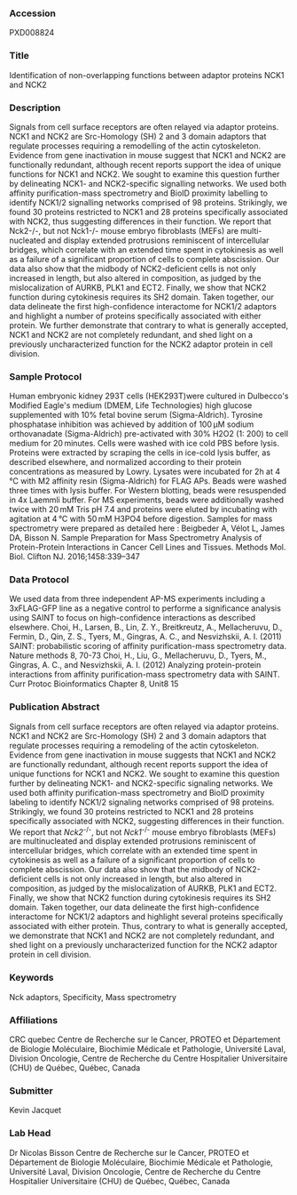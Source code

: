 ### Accession
PXD008824

### Title
Identification of non-overlapping functions between adaptor proteins NCK1 and NCK2

### Description
Signals from cell surface receptors are often relayed via adaptor proteins. NCK1 and NCK2 are Src-Homology (SH) 2 and 3 domain adaptors that regulate processes requiring a remodelling of the actin cytoskeleton. Evidence from gene inactivation in mouse suggest that NCK1 and NCK2 are functionally redundant, although recent reports support the idea of unique functions for NCK1 and NCK2. We sought to examine this question further by delineating NCK1- and NCK2-specific signalling networks. We used both affinity purification-mass spectrometry and BioID proximity labelling to identify NCK1/2 signalling networks comprised of 98 proteins. Strikingly, we found 30 proteins restricted to NCK1 and 28 proteins specifically associated with NCK2, thus suggesting differences in their function. We report that Nck2-/-, but not Nck1-/- mouse embryo fibroblasts (MEFs) are multi-nucleated and display extended protrusions reminiscent of intercellular bridges, which correlate with an extended time spent in cytokinesis as well as a failure of a significant proportion of cells to complete abscission. Our data also show that the midbody of NCK2-deficient cells is not only increased in length, but also altered in composition, as judged by the mislocalization of AURKB, PLK1 and ECT2. Finally, we show that NCK2 function during cytokinesis requires its SH2 domain. Taken together, our data delineate the first high-confidence interactome for NCK1/2 adaptors and highlight a number of proteins specifically associated with either protein. We further demonstrate that contrary to what is generally accepted, NCK1 and NCK2 are not completely redundant, and shed light on a previously uncharacterized function for the NCK2 adaptor protein in cell division.

### Sample Protocol
Human embryonic kidney 293T cells (HEK293T)were cultured in Dulbecco's Modified Eagle's medium (DMEM, Life Technologies) high glucose supplemented with 10% fetal bovine serum (Sigma-Aldrich). Tyrosine phosphatase inhibition was achieved by addition of 100 μM sodium orthovanadate (Sigma-Aldrich) pre-activated with 30% H2O2 (1: 200) to cell medium for 20 minutes. Cells were washed with ice cold PBS before lysis. Proteins were extracted by scraping the cells in ice-cold lysis buffer, as described elsewhere, and normalized according to their protein concentrations as measured by Lowry. Lysates were incubated for 2h at 4 °C with M2 affinity resin (Sigma-Aldrich) for FLAG APs. Beads were washed three times with lysis buffer. For Western blotting, beads were resuspended in 4x Laemmli buffer. For MS experiments, beads were additionally washed twice with 20 mM Tris pH 7.4 and proteins were eluted by incubating with agitation at 4 °C with 50 mM H3PO4 before digestion. Samples for mass spectrometry were prepared as detailed here : Beigbeder A, Vélot L, James DA, Bisson N. Sample Preparation for Mass Spectrometry Analysis of Protein-Protein Interactions in Cancer Cell Lines and Tissues. Methods Mol. Biol. Clifton NJ. 2016;1458:339–347

### Data Protocol
We used data from three independent AP-MS experiments including a 3xFLAG-GFP line as a negative control to performe a significance analysis using SAINT to focus on high-confidence interactions as described elsewhere. Choi, H., Larsen, B., Lin, Z. Y., Breitkreutz, A., Mellacheruvu, D., Fermin, D., Qin, Z. S., Tyers, M., Gingras, A. C., and Nesvizhskii, A. I. (2011) SAINT: probabilistic scoring of affinity purification-mass spectrometry data. Nature methods 8, 70-73 Choi, H., Liu, G., Mellacheruvu, D., Tyers, M., Gingras, A. C., and Nesvizhskii, A. I. (2012) Analyzing protein-protein interactions from affinity purification-mass spectrometry data with SAINT. Curr Protoc Bioinformatics Chapter 8, Unit8 15

### Publication Abstract
Signals from cell surface receptors are often relayed via adaptor proteins. NCK1 and NCK2 are Src-Homology (SH) 2 and 3 domain adaptors that regulate processes requiring a remodeling of the actin cytoskeleton. Evidence from gene inactivation in mouse suggests that NCK1 and NCK2 are functionally redundant, although recent reports support the idea of unique functions for NCK1 and NCK2. We sought to examine this question further by delineating NCK1- and NCK2-specific signaling networks. We used both affinity purification-mass spectrometry and BioID proximity labeling to identify NCK1/2 signaling networks comprised of 98 proteins. Strikingly, we found 30 proteins restricted to NCK1 and 28 proteins specifically associated with NCK2, suggesting differences in their function. We report that <i>Nck2</i><sup>-/-</sup>, but not <i>Nck1</i><sup>-/-</sup> mouse embryo fibroblasts (MEFs) are multinucleated and display extended protrusions reminiscent of intercellular bridges, which correlate with an extended time spent in cytokinesis as well as a failure of a significant proportion of cells to complete abscission. Our data also show that the midbody of NCK2-deficient cells is not only increased in length, but also altered in composition, as judged by the mislocalization of AURKB, PLK1 and ECT2. Finally, we show that NCK2 function during cytokinesis requires its SH2 domain. Taken together, our data delineate the first high-confidence interactome for NCK1/2 adaptors and highlight several proteins specifically associated with either protein. Thus, contrary to what is generally accepted, we demonstrate that NCK1 and NCK2 are not completely redundant, and shed light on a previously uncharacterized function for the NCK2 adaptor protein in cell division.

### Keywords
Nck adaptors, Specificity, Mass spectrometry

### Affiliations
CRC quebec
Centre de Recherche sur le Cancer, PROTEO et Département de Biologie Moléculaire, Biochimie Médicale et Pathologie, Université Laval, Division Oncologie, Centre de Recherche du Centre Hospitalier Universitaire (CHU) de Québec, Québec, Canada

### Submitter
Kevin Jacquet

### Lab Head
Dr Nicolas Bisson
Centre de Recherche sur le Cancer, PROTEO et Département de Biologie Moléculaire, Biochimie Médicale et Pathologie, Université Laval, Division Oncologie, Centre de Recherche du Centre Hospitalier Universitaire (CHU) de Québec, Québec, Canada



